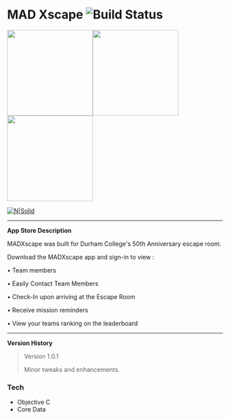 # MAD Xscape ![Build Status](https://travis-ci.org/joemccann/dillinger.svg?branch=master)

<img src="https://www.static.matthewsullivan.media/madxscape-a.png" width="200"/><img src="https://www.static.matthewsullivan.media/madxscape-b.png" width="200"/><img src="https://www.static.matthewsullivan.media/madxscape-c.png" width="200"/>

[![N|Solid](https://static.burgerdex.ca/assets/img/ios_appstore.svg)](https://itunes.apple.com/ca/app/mad-xscape/id1248017865)

---
**App Store Description**

MADXscape was built for Durham College's 50th Anniversary escape room.


Download the MADXscape app and sign-in to view :


• Team members

• Easily Contact Team Members

• Check-In upon arriving at the Escape Room

• Receive mission reminders

• View your teams ranking on the leaderboard

***
**Version History**
> Version 1.0.1 
>
> Minor tweaks and enhancements.
>  


### Tech
* Objective C
* Core Data



